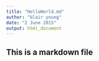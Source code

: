 ```yaml
---
title: "HelloWorld.md"
author: "blair young"
date: "2 June 2015"
output: html_document
---
```


## This is a markdown file